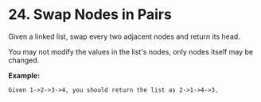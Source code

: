 # 24. Swap Nodes in Pairs

Given a linked list, swap every two adjacent nodes and return its head.

You may not modify the values in the list's nodes, only nodes itself may be changed.

**Example:**

    Given 1->2->3->4, you should return the list as 2->1->4->3.
